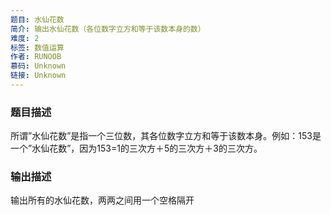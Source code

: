 ```yaml
---
题目: 水仙花数
简介: 输出水仙花数（各位数字立方和等于该数本身的数）
难度: 2
标签: 数值运算
作者: RUNOOB
慕码: Unknown
链接: Unknown
---
```


### 题目描述

所谓”水仙花数”是指一个三位数，其各位数字立方和等于该数本身。例如：153是一个”水仙花数”，因为153=1的三次方＋5的三次方＋3的三次方。

### 输出描述

输出所有的水仙花数，两两之间用一个空格隔开
